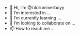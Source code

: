 - 👋 Hi, I’m @Lildrummerboyy
- 👀 I’m interested in ...
- 🌱 I’m currently learning ...
- 💞️ I’m looking to collaborate on ...
- 📫 How to reach me ...

<!---
Lildrummerboyy/Lildrummerboyy is a ✨ special ✨ repository because its `README.md` (this file) appears on your GitHub profile.
You can click the Preview link to take a look at your changes.
--->
